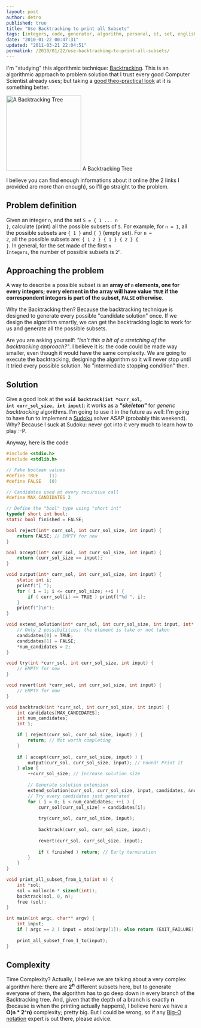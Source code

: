 ```yaml
---
layout: post
author: detro
published: true
title: "Use Backtracking to print all Subsets"
tags: [integers, code, generator, algorithm, personal, it, set, english, print, subsets, backtracking]
date: "2010-01-22 00:47:31"
updated: "2011-03-21 22:04:51"
permalink: /2010/01/22/use-backtracking-to-print-all-subsets/
---
```


I'm "studying" this algorithmic technique: <a href="http://en.wikipedia.org/wiki/Backtracking">Backtracking</a>. This is an algorithmic approach to problem solution that I trust every good Computer Scientist already uses; but taking a <a href="http://www.algorist.com/">good theo-practical look</a> at it is something better.

<div class="img">
<img src="http://upload.wikimedia.org/wikipedia/commons/2/2c/Depthfirst.png" alt="A Backtracking Tree" width="200"/>
A Backtracking Tree
</div>

I believe you can find enough informations about it online (the 2 links I provided are more than enough), so I'll go straight to the problem.

## Problem definition
Given an integer <code>n</code>, and the set <code>S = { 1 ... n }</code>, calculate (print) all the possible subsets of <code>S</code>. For example, for <code>n = 1</code>, all the possible subsets are <code>{ 1 }</code> and <code>{ }</code> (empty set). For <code>n = 2</code>, all the possible subsets are: <code>{ 1 2 } { 1 } { 2 } { }</code>. In general, for the set made of the first <code>n Integers</code>, the number of possible subsets is <code>2<sup>n</sup></code>.

## Approaching the problem
A way to describe a possible subset is an <strong>array of <code>n</code> elements, one for every integers; every element in the array will have value <code>TRUE</code> if the correspondent integers is part of the subset, <code>FALSE</code> otherwise</strong>.

Why the Backtracking then? Because the backtracking technique is designed to generate every possible "candidate solution" once. If we design the algorithm smartly, we can get the backtracking logic to work for us and generate all the possible subsets.

Are you are asking yourself: <em>"isn't this a bit of a stretching of the backtracking approach?"</em>. I believe it is: the code could be made way smaller, even though it would have the same complexity. We are going to execute the backtracking, designing the algorithm so it will never stop until it tried every possible solution. No "intermediate stopping condition" then.

## Solution
Give a good look at the <strong><code>void backtrack(int *curr_sol, int curr_sol_size, int input)</code></strong>: it works as a <strong><em>"skeleton"</em></strong> for <em>generic backtracking</em> algorithms. I'm going to use it in the future as well: I'm going to have fun to implement a <a href="http://en.wikipedia.org/wiki/Sudoku">Sudoku</a> solver ASAP (probably this weekend). Why? Because I suck at Sudoku: never got into it very much to learn how to play :-P.

Anyway, here is the code

```c
#include <stdio.h>
#include <stdlib.h>

// Fake boolean values
#define TRUE    (1)
#define FALSE   (0)

// Candidates used at every recursive call
#define MAX_CANDIDATES 2

// Define the "bool" type using "short int"
typedef short int bool;
static bool finished = FALSE;

bool reject(int* curr_sol, int curr_sol_size, int input) {
    return FALSE; // EMPTY for now
}

bool accept(int* curr_sol, int curr_sol_size, int input) {
    return (curr_sol_size == input);
}

void output(int* curr_sol, int curr_sol_size, int input) {
    static int i;
    printf("[ ");
    for ( i = 1; i <= curr_sol_size; ++i ) {
        if ( curr_sol[i] == TRUE ) printf("%d ", i);
    }
    printf("]\n");
}

void extend_solution(int* curr_sol, int curr_sol_size, int input, int* candidates, int* num_candidates) {
    // Only 2 possibilities: the element is take or not taken
    candidates[0] = TRUE;
    candidates[1] = FALSE;
    *num_candidates = 2;
}

void try(int *curr_sol, int curr_sol_size, int input) {
    // EMPTY for now
}

void revert(int *curr_sol, int curr_sol_size, int input) {
    // EMPTY for now
}

void backtrack(int *curr_sol, int curr_sol_size, int input) {
    int candidates[MAX_CANDIDATES];
    int num_candidates;
    int i;

    if ( reject(curr_sol, curr_sol_size, input) ) {
        return; // Not worth completing
    }
    
    if ( accept(curr_sol, curr_sol_size, input) ) {
        output(curr_sol, curr_sol_size, input); // Found! Print it
    } else {
        ++curr_sol_size; // Increase solution size
        
        // Generate solution extension
        extend_solution(curr_sol, curr_sol_size, input, candidates, &num_candidates);
        // Try every candidates just generated
        for ( i = 0; i < num_candidates; ++i ) {
            curr_sol[curr_sol_size] = candidates[i];
            
            try(curr_sol, curr_sol_size, input);
            
            backtrack(curr_sol, curr_sol_size, input);
            
            revert(curr_sol, curr_sol_size, input);
            
            if ( finished ) return; // Early termination
        }
    }
}

void print_all_subset_from_1_to(int n) {
    int *sol;
    sol = malloc(n * sizeof(int));
    backtrack(sol, 0, n);
    free (sol);
}

int main(int argc, char** argv) {
    int input;
    if ( argc == 2 ) input = atoi(argv[1]); else return (EXIT_FAILURE);
    
    print_all_subset_from_1_to(input);
}
```


## Complexity
Time Complexity? Actually, I believe we are talking about a very complex algorithm here: there are <strong>2<sup>n</sup></strong> different subsets here, but to generate everyone of them, the algorithm has to go deep down in every branch of the Backtracking tree. And, given that the depth of a branch is exactly <strong>n</strong> (because is when the printing actually happens), I believe here we have a <strong>O(n * 2^n)</strong> complexity; pretty big. But I could be wrong, so if any <a href="http://en.wikipedia.org/wiki/Big_O_notation">Big-O notation</a> expert is out there, please advice.

